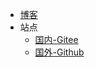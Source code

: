 - [博客](http://www.kingyin.club)
- 站点
  - [国内-Gitee](https://kingyinos.gitee.io/docs)
  - [国外-Github](https://kingyin221.github.io/docs)

